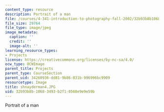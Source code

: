 ```yaml
---
content_type: resource
description: Portrait of a man
file: /courses/4-341-introduction-to-photography-fall-2002/32b93b8b10683493b2f10568e9e9e59b_shnayderman4.JPG
file_size: 29764
file_type: image/jpeg
image_metadata:
  caption: ''
  credit: ''
  image-alt: ''
learning_resource_types:
- Projects
license: https://creativecommons.org/licenses/by-nc-sa/4.0/
ocw_type: OCWImage
parent_title: Projects
parent_type: CourseSection
parent_uid: 34260936-dd81-9b86-831b-996996bc9909
resourcetype: Image
title: shnayderman4.JPG
uid: 32b93b8b-1068-3493-b2f1-0568e9e9e59b
---
```

Portrait of a man